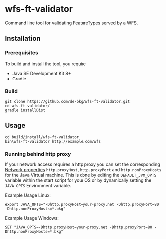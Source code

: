 # wfs-ft-validator
Command line tool for validating FeatureTypes served by a WFS.

## Installation

### Prerequisites

To build and install the tool, you require
* Java SE Development Kit 8+
* Gradle

### Build

    git clone https://github.com/de-bkg/wfs-ft-validator.git
    cd wfs-ft-validator/
    gradle installDist

## Usage

    cd build/install/wfs-ft-validator
    bin\wfs-ft-validator http://example.com/wfs

### Running behind http proxy

If your network access requires a http proxy you can set the corresponding 
[Network properties](https://docs.oracle.com/javase/7/docs/api/java/net/doc-files/net-properties.html) 
`http.proxyHost`, `http.proxyPort` and `http.nonProxyHosts` for the Java Virtual machine. This is done by
editing the `DEFAULT_JVM_OPTS` variable within the start script for your OS or by dynamically setting the
`JAVA_OPTS` Environment variable.
 
Example Usage Linux:

    export JAVA_OPTS="-Dhttp.proxyHost=your-proxy.net -Dhttp.proxyPort=80 -Dhttp.nonProxyHosts=*.bkg"

Example Usage Windows:

    SET "JAVA_OPTS=-Dhttp.proxyHost=your-proxy.net -Dhttp.proxyPort=80 -Dhttp.nonProxyHosts=*.bkg"